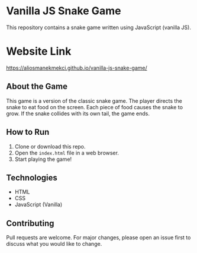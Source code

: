 # Vanilla JS Snake Game

This repository contains a snake game written using JavaScript (vanilla JS).

# Website Link

https://aliosmanekmekci.github.io/vanilla-js-snake-game/

## About the Game

This game is a version of the classic snake game. The player directs the snake to eat food on the screen. Each piece of food causes the snake to grow. If the snake collides with its own tail, the game ends.

## How to Run

1. Clone or download this repo.
2. Open the `index.html` file in a web browser.
3. Start playing the game!

## Technologies

- HTML
- CSS
- JavaScript (Vanilla)

## Contributing

Pull requests are welcome. For major changes, please open an issue first to discuss what you would like to change.
